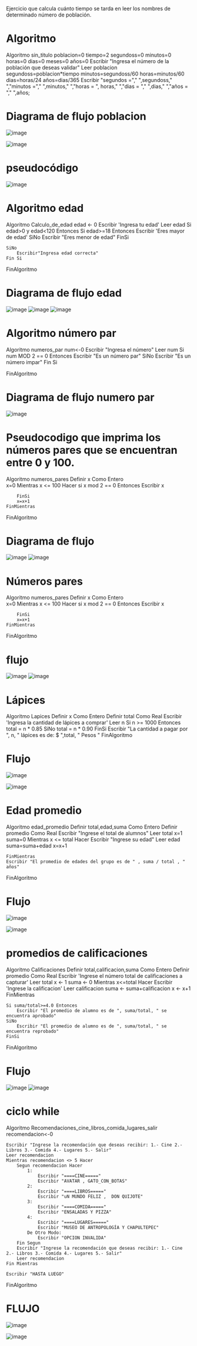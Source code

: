 Ejercicio que calcula cuánto tiempo se tarda en leer los nombres de determinado número de población.
# Algoritmo 

Algoritmo sin_titulo
	poblacion=0
	tiempo=2
	segundoss=0
	minutos=0
	horas=0
	dias=0
	meses=0
	años=0
	Escribir "Ingresa el número de la población que deseas validar"
	Leer poblacion
	segundoss=poblacion*tiempo
	minutos=segundoss/60
	horas=minutos/60
	dias=horas/24
	años=dias/365
	Escribir "segundos ="," ",segundoss," ","minutos ="," ",minutos," ","horas = ", horas," ","dias = "," ",dias," ","años = "," ",años;
 # Diagrama de flujo poblacion
 ![image](https://user-images.githubusercontent.com/119714900/208263949-2a125d90-9dc7-4bf9-8fff-f0dce8c1d244.png)

 ![image](https://user-images.githubusercontent.com/119714900/208263933-ea86cd26-794a-41af-915c-cf7b5373c5d6.png)
 # pseudocódigo
 ![image](https://user-images.githubusercontent.com/119714900/208264009-adb9ff49-2222-4bf0-b31e-e368611ea186.png)
 
 # Algoritmo edad
 
 Algoritmo Calculo_de_edad
	edad <- 0
	Escribir 'Ingresa tu edad'
	Leer edad 
	Si edad>0 y edad<120 Entonces
		Si edad>=18 Entonces
			Escribir 'Eres mayor de edad'
		SiNo
			Escribir "Eres menor de edad"
		FinSi
		
	SiNo
		Escribir"Ingresa edad correcta"
	Fin Si
	
FinAlgoritmo

 # Diagrama de flujo edad
 ![image](https://user-images.githubusercontent.com/119714900/211166030-8b044b61-d9d7-45b5-a2e5-cc90c29b1be2.png)
 ![image](https://user-images.githubusercontent.com/119714900/211166189-7a9b6500-1e7d-434b-ba6a-4b48c742a4eb.png)
 ![image](https://user-images.githubusercontent.com/119714900/211166048-572ad822-59cf-40ff-a9d1-69aa80878731.png)

# Algoritmo número par

Algoritmo numeros_par
	num<-0
	Escribir "Ingresa el número"
	Leer num
	Si num MOD 2 == 0 Entonces
		Escribir "Es un número par"
	SiNo
		Escribir "Es un número impar"
	Fin Si

FinAlgoritmo


 # Diagrama de flujo numero par
 
![image](https://user-images.githubusercontent.com/119714900/211169278-7373c60e-919d-4641-b929-df3ae0287b09.png)

# Pseudocodigo que imprima los números pares que se encuentran entre 0 y 100.

 Algoritmo numeros_pares
	Definir x Como Entero	
	x=0
	Mientras x <= 100 Hacer
		si x mod 2 == 0 Entonces
			Escribir x
			
		FinSi
		x=x+1
	FinMientras
FinAlgoritmo

# Diagrama de flujo

![image](https://user-images.githubusercontent.com/119714900/213831672-faa2ed88-2fbd-450e-9ce0-0e5b95ee0d57.png)
![image](https://user-images.githubusercontent.com/119714900/213831691-9deb6c67-eb87-435e-9f69-b5c8f1058cc5.png)

#  Números pares

Algoritmo numeros_pares
	Definir x Como Entero	
	x=0
	Mientras x <= 100 Hacer
		si x mod 2 == 0 Entonces
			Escribir x
			
		FinSi
		x=x+1
	FinMientras
FinAlgoritmo

# flujo
![image](https://user-images.githubusercontent.com/119714900/213836899-737da725-0618-4d70-9880-43b9edf9f3b5.png)
![image](https://user-images.githubusercontent.com/119714900/213836985-99de799f-9813-42e0-9a33-ef5524fa7b94.png)


# Lápices

Algoritmo Lapices
	Definir x Como Entero
	Definir total Como Real
	Escribir 'Ingresa la cantidad de lápices a comprar'
	Leer n
	Si n >= 1000 Entonces
		total = n * 0.85
	SiNo
		total = n * 0.90
	FinSi
	Escribir "La cantidad a pagar por ", n, " lápices es de: $ ",total, " Pesos "
FinAlgoritmo


# Flujo 

![image](https://user-images.githubusercontent.com/119714900/213837228-52ce4da8-0552-4870-9976-9f3af470948d.png)

![image](https://user-images.githubusercontent.com/119714900/213837315-df909911-d85d-4e02-ab14-f2ac69772d69.png)


# Edad promedio

Algoritmo edad_promedio
	Definir total,edad,suma Como Entero
	Definir promedio Como Real
	Escribir "Ingrese el total de alumnos"
	Leer total
	x=1
	suma=0
	Mientras x <= total Hacer
		Escribir "Ingrese su edad"
		Leer edad
		suma=suma+edad
		x=x+1
		
	FinMientras
	Escribir "El promedio de edades del grupo es de " , suma / total , " años"
	
FinAlgoritmo

# Flujo

![image](https://user-images.githubusercontent.com/119714900/213840212-49ecd89e-10af-48cf-ac1d-e22f2ff6e136.png)

![image](https://user-images.githubusercontent.com/119714900/213840223-62f52b81-1f59-47e5-9928-a9e128e3ce00.png)

# promedios de calificaciones

Algoritmo Calificaciones
	Definir total,calificacion,suma Como Entero
	Definir promedio Como Real
	Escribir 'Ingrese el número total de calificaciones a capturar'
	Leer total
	x <- 1
	suma <- 0
	Mientras x<=total Hacer
		Escribir 'Ingrese la calificacion'
		Leer calificacion
		suma <- suma+calificacion
		x <- x+1
	FinMientras
	
	Si suma/total>=4.0 Entonces
		Escribir "El promedio de alumno es de ", suma/total, " se encuentra aprobado"
	SiNo
		Escribir "El promedio de alumno es de ", suma/total, " se encuentra reprobado"
	FinSi
FinAlgoritmo

# Flujo

![image](https://user-images.githubusercontent.com/119714900/213841541-50014410-af15-46ed-a257-477ffc0e4415.png)
![image](https://user-images.githubusercontent.com/119714900/213841545-4cf82ab7-7a7d-45fe-9880-b7b6bae082ff.png)


# ciclo while 
Algoritmo Recomendaciones_cine_libros_comida_lugares_salir
	recomendacion<-0
	
	Escribir "Ingrese la recomendación que deseas recibir: 1.- Cine 2.- Libros 3.- Comida 4.- Lugares 5.- Salir"
	Leer recomendacion
	Mientras recomendacion <> 5 Hacer
		Segun recomendacion Hacer
			1:
				Escribir "====CINE====="
				Escribir "AVATAR , GATO_CON_BOTAS"
			2:
				Escribir "====LIBROS====="
				Escribir "uN MUNDO FELIZ ,  DON QUIJOTE"
			3:
				Escribir "====COMIDA====="
				Escribir "ENSALADAS Y PIZZA"
			4:
				Escribir "====LUGARES====="
				Escribir "MUSEO DE ANTROPOLOGÍA Y CHAPULTEPEC"
			De Otro Modo:
				Escribir "OPCION INVALIDA"
		Fin Segun
		Escribir "Ingrese la recomendación que deseas recibir: 1.- Cine 2.- Libros 3.- Comida 4.- Lugares 5.- Salir"
		Leer recomendacion
	Fin Mientras
	
	Escribir "HASTA LUEGO"
	
FinAlgoritmo

# FLUJO
![image](https://user-images.githubusercontent.com/119714900/213881313-6d10bd6f-4eb6-425f-88d5-ff93b8f2b98c.png)

![image](https://user-images.githubusercontent.com/119714900/213881325-54cd3b00-6398-4237-b7e8-1564a7f7cd65.png)
